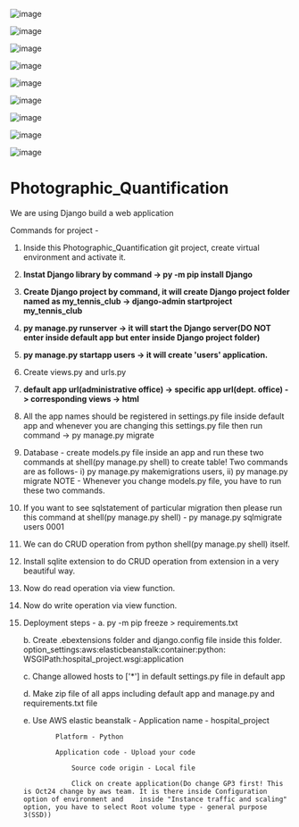 ![image](https://github.com/user-attachments/assets/27929e59-6f02-406b-b1af-a198b9f4ad64)






![image](https://github.com/user-attachments/assets/8d5192aa-7a60-4f0b-9e34-ef117039430b)






![image](https://github.com/user-attachments/assets/cb69620c-d93e-4adc-891f-75c0afe05314)





![image](https://github.com/user-attachments/assets/3206d8c1-e52a-4ed7-9f97-f6349d7ffe7d)





![image](https://github.com/user-attachments/assets/1d5a69f9-b40e-46cd-b747-e9008ad22c18)




![image](https://github.com/user-attachments/assets/e68cb387-06d9-4163-9915-7f4bcf608746)




![image](https://github.com/user-attachments/assets/a275814f-a53e-48dc-b2ec-6f0099f0d657)




![image](https://github.com/user-attachments/assets/c779a562-7d70-4cab-859b-f03e2f4d565c)




![image](https://github.com/user-attachments/assets/0d93b598-33ca-4390-82ab-3a7e3a90778f)
















# Photographic_Quantification

We are using Django build a web application



Commands for project - 
1. Inside this Photographic_Quantification git project, create virtual environment and activate it.
2. **Instat Django library by command -> py -m pip install Django**
3. **Create Django project by command, it will create Django project folder named as my_tennis_club -> django-admin startproject my_tennis_club**
4. **py manage.py runserver -> it will start the Django server(DO NOT enter inside default app but enter inside Django project folder)**
5. **py manage.py startapp users -> it will create 'users' application.**
6. Create views.py and urls.py
7. **default app url(administrative office) -> specific app url(dept. office) -> corresponding views -> html**
8. All the app names should be registered in settings.py file inside default app and whenever you are changing this settings.py file then run command -> py manage.py migrate
9. Database - create models.py file inside an app and run these two commands at shell(py manage.py shell) to create table! Two commands are as follows- i) py manage.py makemigrations users, ii) py manage.py migrate NOTE - Whenever you change models.py file, you have to run these two commands.
10. If you want to see sqlstatement of particular migration then please run this command at shell(py manage.py shell) - py manage.py sqlmigrate users 0001
11. We can do CRUD operation from python shell(py manage.py shell) itself.
12. Install sqlite extension to do CRUD operation from extension in a very beautiful way.
13. Now do read operation via view function.
14. Now do write operation via view function.

15. Deployment steps -
	a. py -m pip freeze > requirements.txt

	b. Create .ebextensions folder and django.config file inside this folder.
	      option_settings:aws:elasticbeanstalk:container:python:
	      WSGIPath:hospital_project.wsgi:application

 
	c. Change allowed hosts to ['*'] in default settings.py file in default app

 	d. Make zip file of all apps including default app and manage.py and requirements.txt file
	
 	e. Use AWS elastic beanstalk - 
	            Application name - hospital_project
    
	            Platform - Python

	            Application code - Upload your code

                    Source code origin - Local file

    	            Click on create application(Do change GP3 first! This is Oct24 change by aws team. It is there inside Configuration option of environment and    inside "Instance traffic and scaling" option, you have to select Root volume type - general purpose 3(SSD))

